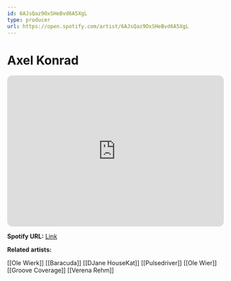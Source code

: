 ```yaml
---
id: 6AJsQaz9OxSHeBvd6A5XgL
type: producer
url: https://open.spotify.com/artist/6AJsQaz9OxSHeBvd6A5XgL
---
```

# Axel Konrad

<iframe style="border-radius:12px" src="https://open.spotify.com/embed/artist/6AJsQaz9OxSHeBvd6A5XgL" width="100%" height="352" frameBorder="0" allowfullscreen="" allow="autoplay; clipboard-write; encrypted-media; fullscreen; picture-in-picture" loading="lazy"></iframe>

**Spotify URL:** [Link](https://open.spotify.com/artist/6AJsQaz9OxSHeBvd6A5XgL)

**Related artists:**

[[Ole Wierk]]
[[Baracuda]]
[[DJane HouseKat]]
[[Pulsedriver]]
[[Ole Wier]]
[[Groove Coverage]]
[[Verena Rehm]]
